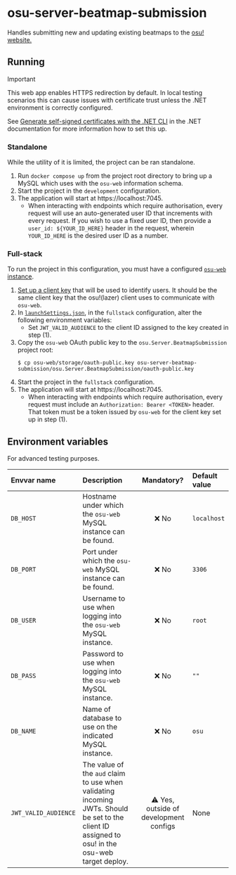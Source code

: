 # osu-server-beatmap-submission

Handles submitting new and updating existing beatmaps to the [osu! website.](https://osu.ppy.sh/)

## Running

> [!IMPORTANT]
> This web app enables HTTPS redirection by default.
> In local testing scenarios this can cause issues with certificate trust unless the .NET environment is correctly configured.
> 
> See [Generate self-signed certificates with the .NET CLI](https://learn.microsoft.com/en-us/dotnet/core/additional-tools/self-signed-certificates-guide) in the .NET documentation for more information how to set this up.

### Standalone

While the utility of it is limited, the project can be ran standalone.

1. Run `docker compose up` from the project root directory to bring up a MySQL which uses with the `osu-web` information schema.
2. Start the project in the `development` configuration.
3. The application will start at https://localhost:7045.
    - When interacting with endpoints which require authorisation, every request will use an auto-generated user ID that increments with every request.
      If you wish to use a fixed user ID, then provide a `user_id: ${YOUR_ID_HERE}` header in the request, wherein `YOUR_ID_HERE` is the desired user ID as a number.

### Full-stack

To run the project in this configuration, you must have a configured [`osu-web` instance](https://github.com/ppy/osu-web/blob/master/SETUP.md).

1. [Set up a client key](https://github.com/ppy/osu-web/blob/master/SETUP.md#use-the-api-from-osu) that will be used to identify users. It should be the same client key that the osu!(lazer) client uses to communicate with `osu-web`.
2. In [`launchSettings.json`](osu.Server.BeatmapSubmission/Properties/launchSettings.json), in the `fullstack` configuration, alter the following environment variables:
   - Set `JWT_VALID_AUDIENCE` to the client ID assigned to the key created in step (1).
3. Copy the `osu-web` OAuth public key to the `osu.Server.BeatmapSubmission` project root:
   ```
   $ cp osu-web/storage/oauth-public.key osu-server-beatmap-submission/osu.Server.BeatmapSubmission/oauth-public.key
   ```
3. Start the project in the `fullstack` configuration.
4. The application will start at https://localhost:7045.
   - When interacting with endpoints which require authorisation, every request must include an `Authorization: Bearer <TOKEN>` header. That token must be a token issued by `osu-web` for the client key set up in step (1).

## Environment variables

For advanced testing purposes.

| Envvar name          | Description                                                                                                                                      |               Mandatory?               | Default value |
|:---------------------|:-------------------------------------------------------------------------------------------------------------------------------------------------|:--------------------------------------:|:--------------|
| `DB_HOST`            | Hostname under which the `osu-web` MySQL instance can be found.                                                                                  |                  ❌ No                  | `localhost`   |
| `DB_PORT`            | Port under which the `osu-web` MySQL instance can be found.                                                                                      |                  ❌ No                  | `3306`        |
| `DB_USER`            | Username to use when logging into the `osu-web` MySQL instance.                                                                                  |                  ❌ No                  | `root`        |
| `DB_PASS`            | Password to use when logging into the `osu-web` MySQL instance.                                                                                  |                  ❌ No                  | `""`          |
| `DB_NAME`            | Name of database to use on the indicated MySQL instance.                                                                                         |                  ❌ No                  | `osu`         |
| `JWT_VALID_AUDIENCE` | The value of the `aud` claim to use when validating incoming JWTs. Should be set to the client ID assigned to osu! in the osu-web target deploy. | ⚠️ Yes, outside of development configs | None          |
